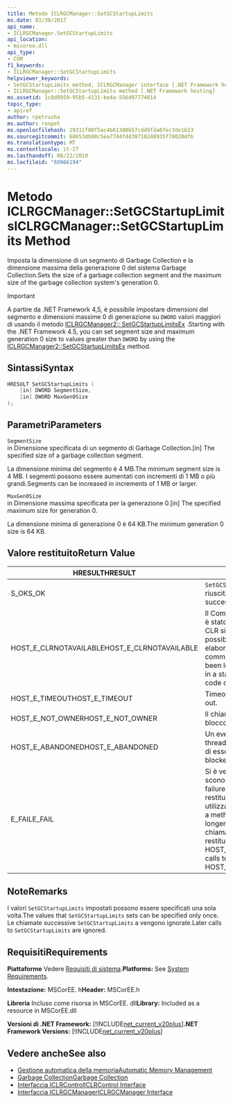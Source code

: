 ```yaml
---
title: Metodo ICLRGCManager::SetGCStartupLimits
ms.date: 03/30/2017
api_name:
- ICLRGCManager.SetGCStartupLimits
api_location:
- mscoree.dll
api_type:
- COM
f1_keywords:
- ICLRGCManager::SetGCStartupLimits
helpviewer_keywords:
- SetGCStartupLimits method, ICLRGCManager interface [.NET Framework hosting]
- ICLRGCManager::SetGCStartupLimits method [.NET Framework hosting]
ms.assetid: 1c8d9959-95b5-4131-be4a-556d97774014
topic_type:
- apiref
author: rpetrusha
ms.author: ronpet
ms.openlocfilehash: 29311f00f5ac4b61380b57cdd9fda07ec7de1b23
ms.sourcegitcommit: 68653db98c5ea7744fd438710248935f70020dfb
ms.translationtype: MT
ms.contentlocale: it-IT
ms.lasthandoff: 08/22/2019
ms.locfileid: "69966194"
---
```

# <a name="iclrgcmanagersetgcstartuplimits-method"></a><span data-ttu-id="3b7fd-102">Metodo ICLRGCManager::SetGCStartupLimits</span><span class="sxs-lookup"><span data-stu-id="3b7fd-102">ICLRGCManager::SetGCStartupLimits Method</span></span>
<span data-ttu-id="3b7fd-103">Imposta la dimensione di un segmento di Garbage Collection e la dimensione massima della generazione 0 del sistema Garbage Collection.</span><span class="sxs-lookup"><span data-stu-id="3b7fd-103">Sets the size of a garbage collection segment and the maximum size of the garbage collection system's generation 0.</span></span>  
  
> [!IMPORTANT]
> <span data-ttu-id="3b7fd-104">A partire da .NET Framework 4,5, è possibile impostare dimensioni del segmento e dimensioni massime 0 di generazione su `DWORD` valori maggiori di usando il metodo [ICLRGCManager2:: SetGCStartupLimitsEx](../../../../docs/framework/unmanaged-api/hosting/iclrgcmanager2-setgcstartuplimitsex-method.md) .</span><span class="sxs-lookup"><span data-stu-id="3b7fd-104">Starting with the .NET Framework 4.5, you can set segment size and maximum generation 0 size to values greater than `DWORD` by using the [ICLRGCManager2::SetGCStartupLimitsEx](../../../../docs/framework/unmanaged-api/hosting/iclrgcmanager2-setgcstartuplimitsex-method.md) method.</span></span>  
  
## <a name="syntax"></a><span data-ttu-id="3b7fd-105">Sintassi</span><span class="sxs-lookup"><span data-stu-id="3b7fd-105">Syntax</span></span>  
  
```cpp  
HRESULT SetGCStartupLimits (  
    [in] DWORD SegmentSize,   
    [in] DWORD MaxGen0Size  
);  
```  
  
## <a name="parameters"></a><span data-ttu-id="3b7fd-106">Parametri</span><span class="sxs-lookup"><span data-stu-id="3b7fd-106">Parameters</span></span>  
 `SegmentSize`  
 <span data-ttu-id="3b7fd-107">in Dimensione specificata di un segmento di Garbage Collection.</span><span class="sxs-lookup"><span data-stu-id="3b7fd-107">[in] The specified size of a garbage collection segment.</span></span>  
  
 <span data-ttu-id="3b7fd-108">La dimensione minima del segmento è 4 MB.</span><span class="sxs-lookup"><span data-stu-id="3b7fd-108">The minimum segment size is 4 MB.</span></span> <span data-ttu-id="3b7fd-109">I segmenti possono essere aumentati con incrementi di 1 MB o più grandi.</span><span class="sxs-lookup"><span data-stu-id="3b7fd-109">Segments can be increased in increments of 1 MB or larger.</span></span>  
  
 `MaxGen0Size`  
 <span data-ttu-id="3b7fd-110">in Dimensione massima specificata per la generazione 0.</span><span class="sxs-lookup"><span data-stu-id="3b7fd-110">[in] The specified maximum size for generation 0.</span></span>  
  
 <span data-ttu-id="3b7fd-111">La dimensione minima di generazione 0 è 64 KB.</span><span class="sxs-lookup"><span data-stu-id="3b7fd-111">The minimum generation 0 size is 64 KB.</span></span>  
  
## <a name="return-value"></a><span data-ttu-id="3b7fd-112">Valore restituito</span><span class="sxs-lookup"><span data-stu-id="3b7fd-112">Return Value</span></span>  
  
|<span data-ttu-id="3b7fd-113">HRESULT</span><span class="sxs-lookup"><span data-stu-id="3b7fd-113">HRESULT</span></span>|<span data-ttu-id="3b7fd-114">Descrizione</span><span class="sxs-lookup"><span data-stu-id="3b7fd-114">Description</span></span>|  
|-------------|-----------------|  
|<span data-ttu-id="3b7fd-115">S_OK</span><span class="sxs-lookup"><span data-stu-id="3b7fd-115">S_OK</span></span>|<span data-ttu-id="3b7fd-116">`SetGCStartupLimits`la restituzione è riuscita.</span><span class="sxs-lookup"><span data-stu-id="3b7fd-116">`SetGCStartupLimits` returned successfully.</span></span>|  
|<span data-ttu-id="3b7fd-117">HOST_E_CLRNOTAVAILABLE</span><span class="sxs-lookup"><span data-stu-id="3b7fd-117">HOST_E_CLRNOTAVAILABLE</span></span>|<span data-ttu-id="3b7fd-118">Il Common Language Runtime (CLR) non è stato caricato in un processo oppure CLR si trova in uno stato in cui non è possibile eseguire codice gestito o elaborare la chiamata correttamente.</span><span class="sxs-lookup"><span data-stu-id="3b7fd-118">The common language runtime (CLR) has not been loaded into a process, or the CLR is in a state in which it cannot run managed code or process the call successfully.</span></span>|  
|<span data-ttu-id="3b7fd-119">HOST_E_TIMEOUT</span><span class="sxs-lookup"><span data-stu-id="3b7fd-119">HOST_E_TIMEOUT</span></span>|<span data-ttu-id="3b7fd-120">Timeout della chiamata.</span><span class="sxs-lookup"><span data-stu-id="3b7fd-120">The call timed out.</span></span>|  
|<span data-ttu-id="3b7fd-121">HOST_E_NOT_OWNER</span><span class="sxs-lookup"><span data-stu-id="3b7fd-121">HOST_E_NOT_OWNER</span></span>|<span data-ttu-id="3b7fd-122">Il chiamante non è il proprietario del blocco.</span><span class="sxs-lookup"><span data-stu-id="3b7fd-122">The caller does not own the lock.</span></span>|  
|<span data-ttu-id="3b7fd-123">HOST_E_ABANDONED</span><span class="sxs-lookup"><span data-stu-id="3b7fd-123">HOST_E_ABANDONED</span></span>|<span data-ttu-id="3b7fd-124">Un evento è stato annullato mentre un thread bloccato o Fiber era in attesa su di esso.</span><span class="sxs-lookup"><span data-stu-id="3b7fd-124">An event was canceled while a blocked thread or fiber was waiting on it.</span></span>|  
|<span data-ttu-id="3b7fd-125">E_FAIL</span><span class="sxs-lookup"><span data-stu-id="3b7fd-125">E_FAIL</span></span>|<span data-ttu-id="3b7fd-126">Si è verificato un errore irreversibile sconosciuto.</span><span class="sxs-lookup"><span data-stu-id="3b7fd-126">An unknown catastrophic failure occurred.</span></span> <span data-ttu-id="3b7fd-127">Dopo che un metodo restituisce E_FAIL, CLR non è più utilizzabile all'interno del processo.</span><span class="sxs-lookup"><span data-stu-id="3b7fd-127">After a method returns E_FAIL, the CLR is no longer usable within the process.</span></span> <span data-ttu-id="3b7fd-128">Le chiamate successive ai metodi di hosting restituiscono HOST_E_CLRNOTAVAILABLE.</span><span class="sxs-lookup"><span data-stu-id="3b7fd-128">Subsequent calls to hosting methods return HOST_E_CLRNOTAVAILABLE.</span></span>|  
  
## <a name="remarks"></a><span data-ttu-id="3b7fd-129">Note</span><span class="sxs-lookup"><span data-stu-id="3b7fd-129">Remarks</span></span>  
 <span data-ttu-id="3b7fd-130">I valori `SetGCStartupLimits` impostati possono essere specificati una sola volta.</span><span class="sxs-lookup"><span data-stu-id="3b7fd-130">The values that `SetGCStartupLimits` sets can be specified only once.</span></span> <span data-ttu-id="3b7fd-131">Le chiamate successive `SetGCStartupLimits` a vengono ignorate.</span><span class="sxs-lookup"><span data-stu-id="3b7fd-131">Later calls to `SetGCStartupLimits` are ignored.</span></span>  
  
## <a name="requirements"></a><span data-ttu-id="3b7fd-132">Requisiti</span><span class="sxs-lookup"><span data-stu-id="3b7fd-132">Requirements</span></span>  
 <span data-ttu-id="3b7fd-133">**Piattaforme** Vedere [Requisiti di sistema](../../../../docs/framework/get-started/system-requirements.md).</span><span class="sxs-lookup"><span data-stu-id="3b7fd-133">**Platforms:** See [System Requirements](../../../../docs/framework/get-started/system-requirements.md).</span></span>  
  
 <span data-ttu-id="3b7fd-134">**Intestazione:** MSCorEE. h</span><span class="sxs-lookup"><span data-stu-id="3b7fd-134">**Header:** MSCorEE.h</span></span>  
  
 <span data-ttu-id="3b7fd-135">**Libreria** Incluso come risorsa in MSCorEE. dll</span><span class="sxs-lookup"><span data-stu-id="3b7fd-135">**Library:** Included as a resource in MSCorEE.dll</span></span>  
  
 <span data-ttu-id="3b7fd-136">**Versioni di .NET Framework:** [!INCLUDE[net_current_v20plus](../../../../includes/net-current-v20plus-md.md)]</span><span class="sxs-lookup"><span data-stu-id="3b7fd-136">**.NET Framework Versions:** [!INCLUDE[net_current_v20plus](../../../../includes/net-current-v20plus-md.md)]</span></span>  
  
## <a name="see-also"></a><span data-ttu-id="3b7fd-137">Vedere anche</span><span class="sxs-lookup"><span data-stu-id="3b7fd-137">See also</span></span>

- [<span data-ttu-id="3b7fd-138">Gestione automatica della memoria</span><span class="sxs-lookup"><span data-stu-id="3b7fd-138">Automatic Memory Management</span></span>](../../../standard/automatic-memory-management.md)
- [<span data-ttu-id="3b7fd-139">Garbage Collection</span><span class="sxs-lookup"><span data-stu-id="3b7fd-139">Garbage Collection</span></span>](../../../standard/garbage-collection/index.md)
- [<span data-ttu-id="3b7fd-140">Interfaccia ICLRControl</span><span class="sxs-lookup"><span data-stu-id="3b7fd-140">ICLRControl Interface</span></span>](../../../../docs/framework/unmanaged-api/hosting/iclrcontrol-interface.md)
- [<span data-ttu-id="3b7fd-141">Interfaccia ICLRGCManager</span><span class="sxs-lookup"><span data-stu-id="3b7fd-141">ICLRGCManager Interface</span></span>](../../../../docs/framework/unmanaged-api/hosting/iclrgcmanager-interface.md)

